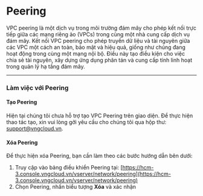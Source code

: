 # Peering

VPC peering là một dịch vụ trong môi trường đám mây cho phép kết nối trực tiếp giữa các mạng riêng ảo (VPCs) trong cùng một nhà cung cấp dịch vụ đám mây. Kết nối VPC peering cho phép truyền dữ liệu và tài nguyên giữa các VPC một cách an toàn, bảo mật và hiệu quả, giống như chúng đang hoạt động trong cùng một mạng nội bộ. Điều này tạo điều kiện cho việc chia sẻ tài nguyên, xây dựng ứng dụng phân tán và cung cấp tính linh hoạt trong quản lý hạ tầng đám mây.

***

### **Làm việc với Peering** 

#### **Tạo Peering** 

Hiện tại chúng tôi chưa hỗ trợ tạo VPC Peering trên giao diện. Để thực hiện thao tác tạo, xin vui lòng gởi yêu cầu cho chúng tôi qua hộp thư: [support@vngcloud.vn](mailto:support@vngcloud.vn).

#### **Xóa Peering** 

Để thực hiện xóa Peering, bạn cần làm theo các bước hướng dẫn bên dưới:

1. Truy cập vào bảng điều khiển Peering tại: [https://hcm-3.console.vngcloud.vn/vserver/network/peering](https://hcm-3.console.vngcloud.vn/vserver/network/peering)
2. Chọn Peering, nhấn biểu tượng **Xóa** và xác nhận
